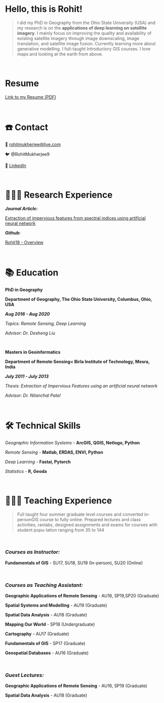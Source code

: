 # Hello, this is Rohit!

> I did my PhD in Geography from the Ohio State University (USA) and my research is on the **applications of deep learning on satellite imagery**. I mainly focus on improving the quality and availability of existing satellite imagery through image downscaling, image translation, and satellite image fusion. Currently learning more about generative modelling. I full-taught Introductory GIS courses. I love maps and looking at the earth from above.

<br>

# Resume

[Link to my Resume (PDF)](https://drive.google.com/file/d/1N-htYhxj2tak_flQuemQu_KkudUhu8hL/view?usp=sharing)

<br>

# ☎️ Contact

📧 rohitmukherjee@live.com

🐦 @RohitMukherjee9

🔗 [LinkedIn](https://www.linkedin.com/in/rohitmukherjee/)

<br>

# 👨🏻‍🔬 Research Experience

***Journal Article:***

[Extraction of impervious features from spectral indices using artificial neural network](https://link.springer.com/article/10.1007/s12517-014-1492-x)

***Github:***

[Rohit18 - Overview](https://github.com/Rohit18)

<br>

# 📚 Education

**PhD in Geography**

**Department of Geography, The Ohio State University, Columbus, Ohio, USA**

***Aug 2016 - Aug 2020***

*Topics: Remote Sensing, Deep Learning*

*Advisor: Dr. Desheng Liu*

<br>

**Masters in Geoinformatics**

**Department of Remote Sensing< Birla Institute of Technology, Mesra, India**

***July 2011 - July 2013***

*Thesis: Extraction of Impervious Features using an artificial neural network*

*Advisor: Dr. Nilanchal Patel*

<br>

# 🛠 Technical Skills

*Geographic Information Systems* - **ArcGIS, QGIS, Netlogo, Python**

*Remote Sensing* - **Matlab, ERDAS, ENVI, Python** 

*Deep Learning* - **Fastai, Pytorch**

*Statistics* - **R, Geoda**

<br>

# 👨🏻‍🏫 Teaching Experience

> Full taught four summer graduate level courses and converted in-personGIS course to fully online. Prepared lectures and class activities, ranlabs, designed assignments and exams for courses with student popu-lation ranging from 35 to 144

<br>

### ***Courses as Instructor:***

**Fundamentals of GIS** - SU17, SU18, SU19 (In-person), SU20 (Online) 

<br>

### ***Courses as Teaching Assistant:***

**Geographic Applications of Remote Sensing** - AU16, SP19,SP20 (Graduate) 

**Spatial Systems and Modelling** - AU19 (Graduate)

**Spatial Data Analysis** - AU18 (Graduate)

**Mapping Our World** - SP18 (Undergraduate)

**Cartography** - AU17 (Graduate)

**Fundamentals of GIS** - SP17 (Graduate)

**Geospatial Databases** - AU16 (Graduate)

<br>

### *Guest Lectures:*

**Geographic Applications of Remote Sensing** - AU16, SP19 (Graduate)

**Spatial Data Analysis** - AU18 (Graduate)
